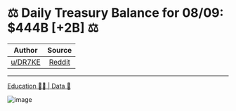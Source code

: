 ⚖️ Daily Treasury Balance for 08/09: $444B [+2B] ⚖️
===================================================

| Author      | Source | 
|  :----:     |    :----:   |        
| [u/DR7KE](https://www.reddit.com/user/DR7KE/) | [Reddit](https://www.reddit.com/r/Superstonk/comments/p1x8c7/daily_treasury_balance_for_0809_444b_2b/) |

---

[Education 👨‍🏫 | Data 🔢](https://www.reddit.com/r/Superstonk/search?q=flair_name%3A%22Education%20%F0%9F%91%A8%E2%80%8D%F0%9F%8F%AB%20%7C%20Data%20%F0%9F%94%A2%22&restrict_sr=1)

![image](https://user-images.githubusercontent.com/82035192/129492247-354b02d6-b1b1-4383-9d43-7acb28d18d87.png)
